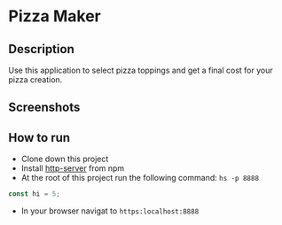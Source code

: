 # Pizza Maker

## Description
Use this application to select pizza toppings and get a final cost for your pizza creation.

## Screenshots


## How to run
* Clone down this project 
* Install [http-server](https://www.npmjs.com/package/http-server) from npm
* At the root of this project run the following command: `hs -p 8888`

```js
const hi = 5;
```

* In your browser navigat to `https:localhost:8888`